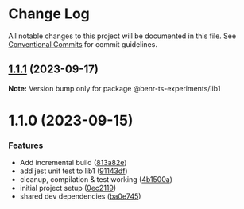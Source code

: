 # Change Log

All notable changes to this project will be documented in this file.
See [Conventional Commits](https://conventionalcommits.org) for commit guidelines.

## [1.1.1](https://github.com/benr-dev/ts-experiments/compare/@benr-ts-experiments/lib1@1.1.0...@benr-ts-experiments/lib1@1.1.1) (2023-09-17)

**Note:** Version bump only for package @benr-ts-experiments/lib1

# 1.1.0 (2023-09-15)

### Features

- Add incremental build ([813a82e](https://github.com/benr-dev/ts-experiments/commit/813a82ee03ae35455f0097d0481f6e114cc000db))
- add jest unit test to lib1 ([91143df](https://github.com/benr-dev/ts-experiments/commit/91143df565db82fa9332c618a252b01db17f225e))
- cleanup, compilation & test working ([4b1500a](https://github.com/benr-dev/ts-experiments/commit/4b1500ab8b30573cbf6c8fc21fb3feced62035dd))
- initial project setup ([0ec2119](https://github.com/benr-dev/ts-experiments/commit/0ec211973c7a976e3f3778b9c51d4c0cb2e524a9))
- shared dev dependencies ([ba0e745](https://github.com/benr-dev/ts-experiments/commit/ba0e7451225d431e4e1684f251197d80b610c0d2))
